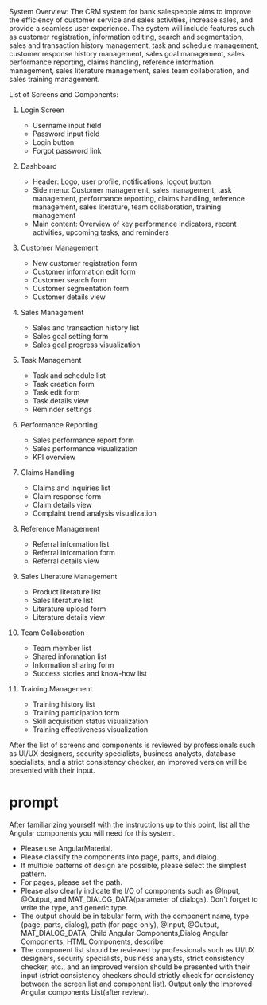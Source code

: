 System Overview:
The CRM system for bank salespeople aims to improve the efficiency of customer service and sales activities, increase sales, and provide a seamless user experience. The system will include features such as customer registration, information editing, search and segmentation, sales and transaction history management, task and schedule management, customer response history management, sales goal management, sales performance reporting, claims handling, reference information management, sales literature management, sales team collaboration, and sales training management.

List of Screens and Components:

1. Login Screen
   - Username input field
   - Password input field
   - Login button
   - Forgot password link

2. Dashboard
   - Header: Logo, user profile, notifications, logout button
   - Side menu: Customer management, sales management, task management, performance reporting, claims handling, reference management, sales literature, team collaboration, training management
   - Main content: Overview of key performance indicators, recent activities, upcoming tasks, and reminders

3. Customer Management
   - New customer registration form
   - Customer information edit form
   - Customer search form
   - Customer segmentation form
   - Customer details view

4. Sales Management
   - Sales and transaction history list
   - Sales goal setting form
   - Sales goal progress visualization

5. Task Management
   - Task and schedule list
   - Task creation form
   - Task edit form
   - Task details view
   - Reminder settings

6. Performance Reporting
   - Sales performance report form
   - Sales performance visualization
   - KPI overview

7. Claims Handling
   - Claims and inquiries list
   - Claim response form
   - Claim details view
   - Complaint trend analysis visualization

8. Reference Management
   - Referral information list
   - Referral information form
   - Referral details view

9. Sales Literature Management
   - Product literature list
   - Sales literature list
   - Literature upload form
   - Literature details view

10. Team Collaboration
    - Team member list
    - Shared information list
    - Information sharing form
    - Success stories and know-how list

11. Training Management
    - Training history list
    - Training participation form
    - Skill acquisition status visualization
    - Training effectiveness visualization

After the list of screens and components is reviewed by professionals such as UI/UX designers, security specialists, business analysts, database specialists, and a strict consistency checker, an improved version will be presented with their input.

# prompt
After familiarizing yourself with the instructions up to this point, list all the Angular components you will need for this system.
- Please use AngularMaterial.
- Please classify the components into page, parts, and dialog.
- If multiple patterns of design are possible, please select the simplest pattern.
- For pages, please set the path.
- Please also clearly indicate the I/O of components such as @Input, @Output, and MAT_DIALOG_DATA(parameter of dialogs). Don't forget to write the type, and generic type.
- The output should be in tabular form, with the component name, type (page, parts, dialog), path (for page only), @Input, @Output, MAT_DIALOG_DATA, Child Angular Components,Dialog Angular Components, HTML Components, describe.
- The component list should be reviewed by professionals such as UI/UX designers, security specialists, business analysts, strict consistency checker,  etc., and an improved version should be presented with their input (strict consistency checkers should strictly check for consistency between the screen list and component list).
Output only the Improved Angular components List(after review).